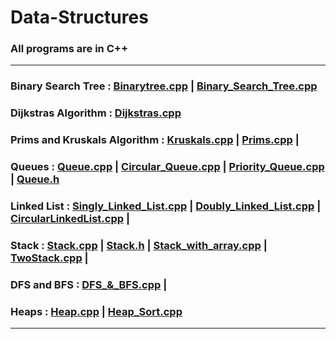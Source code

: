# Data-Structures

### All programs are in C++ 

<hr>

### Binary Search Tree  : [Binarytree.cpp](Binarytree.cpp) | [Binary_Search_Tree.cpp](Binary_Search_Tree.cpp)

### Dijkstras Algorithm : [Dijkstras.cpp](Dijkstras.cpp)

### Prims and Kruskals Algorithm : [Kruskals.cpp](Kruskals.cpp) |  [Prims.cpp](Prims.cpp) |

### Queues : [Queue.cpp](Queue.cpp) | [Circular_Queue.cpp](Circular_Queue.cpp) | [Priority_Queue.cpp](Priority_Queue.cpp) | [Queue.h](Queue.h)
             
### Linked List : [Singly_Linked_List.cpp](Singly_Linked_List.cpp) | [Doubly_Linked_List.cpp](Doubly_Linked_List.cpp) | [CircularLinkedList.cpp](CircularLinkedList.cpp) |

### Stack : [Stack.cpp](Stack.cpp) | [Stack.h](Stack.h) | [Stack_with_array.cpp](Stack_with_array.cpp) | [TwoStack.cpp](TwoStack.cpp) |

### DFS and BFS : [DFS_&_BFS.cpp](DFS_&_BFS.cpp) | 

### Heaps : [Heap.cpp](Heap.cpp) | [Heap_Sort.cpp](Heap_Sort.cpp)



<hr>

